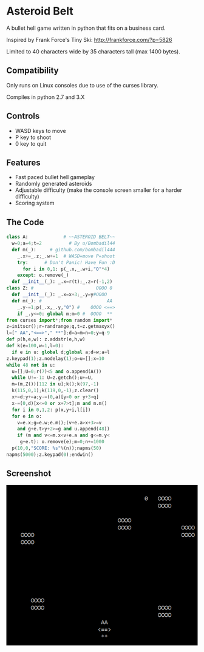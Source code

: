 # Asteroid Belt

A bullet hell game written in python that fits on a business card.

Inspired by Frank Force's Tiny Ski: http://frankforce.com/?p=5826

Limited to 40 characters wide by 35 characters tall (max 1400 bytes).

## Compatibility
Only runs on Linux consoles due to use of the curses library.

Compiles in python 2.7 and 3.X

## Controls
* WASD keys to move
* P key to shoot
* 0 key to quit

## Features
* Fast paced bullet hell gameplay
* Randomly generated asteroids
* Adjustable difficulty (make the console screen smaller for a harder difficulty)
* Scoring system

## The Code
```python
class A:             # ~~ASTEROID BELT~~
  w=0;a=4;t=2          # By u/Bombadil44
  def m(_):     # github.com/bombadil444
    _.x+=_.z;_.w+=1  # WASD=move P=shoot
    try:      # Don't Panic! Have Fun :D
      for i in 0,1: p(_.x,_.w+i,"O"*4)
    except: o.remove(_)
  def __init__(_): _.x=r(t);_.z=r(-1,2)
class Z: #                       OOOO 0
  def __init__(_): _.x=x+3;_.y=y#OOOO
  def m(_): #                        AA
    _.y-=1;p(_.x,_.y,"0") #    OOOO <==>
    if _.y<=0: global m;m=0 #  OOOO  **
from curses import*;from random import*
z=initscr();r=randrange;q,t=z.getmaxyx()
l=[" AA","<==>"," **"];d=a=m=n=0;y=q-9
def p(h,e,w): z.addstr(e,h,w)
def k(e=100,w=1,l=0):
  if e in u: global d;global a;d=w;a=l
z.keypad(1);z.nodelay(1);o=u=[];x=10
while 48 not in u:
  u=[];U=0;r(7)<5 and o.append(A())
  while U!=-1: U=z.getch();u+=U,
  m=(m,Z())[112 in u];k();k(97,-1)
  k(115,0,1);k(119,0,-1);z.clear()
  x+=d;y+=a;y-=(0,a)[y<0 or y+3>q]
  x-=(0,d)[x<=0 or x+7>t];m and m.m()
  for i in 0,1,2: p(x,y+i,l[i])
  for e in o:
    v=e.x;g=e.w;e.m();(v+e.a>x+3>=v
    and g+e.t>y+2>=g and u.append(48))
    if (m and v<=m.x<v+e.a and g<=m.y<
     g+e.t): o.remove(e);m=0;n+=1000
  p(10,0,"SCORE: %s"%(n));napms(50)
napms(5000);z.keypad(0);endwin()
```

## Screenshot
![alt text](https://github.com/bombadil444/asteroid_belt/blob/master/screenshot.png "Asteroids Everywhere!")
